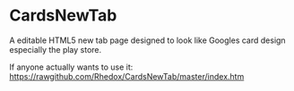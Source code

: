 CardsNewTab
===========

A editable HTML5 new tab page designed to look like Googles card design especially the play store.

If anyone actually wants to use it:
https://rawgithub.com/Rhedox/CardsNewTab/master/index.htm
